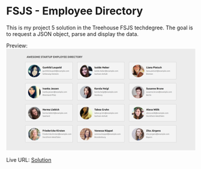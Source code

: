 # FSJS - Employee Directory

This is my project 5 solution in the Treehouse FSJS techdegree. The goal is to request a JSON object, parse and display the data.

Preview: 
![Employee Directory](./assets/fsjs_employee_directory.png)

Live URL: [Solution](https://kalrog-dev.github.io/fsjs_employee_directory/)
